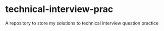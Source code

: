 # technical-interview-prac
A repository to store my solutions to technical interview question practice
